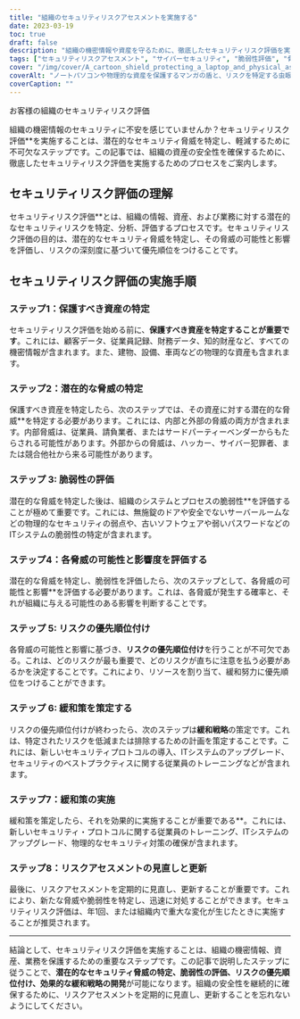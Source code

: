 ```yaml
---
title: "組織のセキュリティリスクアセスメントを実施する"
date: 2023-03-19
toc: true
draft: false
description: "組織の機密情報や資産を守るために、徹底したセキュリティリスク評価を実施する方法をご紹介します。"
tags: ["セキュリティリスクアセスメント", "サイバーセキュリティ", "脆弱性評価", "脅威の識別", "リスクマネジメント", "緩和策", "物理的なセキュリティ", "情報セキュリティ", "資産保護", "データ保護", "リスクの優先順位付け", "セキュリティプロトコル", "ITシステム", "社員教育", "リスクアセスメントの見直し", "内部脅威", "外部からの脅威", "セキュリティ上の脅威", "情報漏えい対策", "リスク分析"]
cover: "/img/cover/A_cartoon_shield_protecting_a_laptop_and_physical_assets.png"
coverAlt: "ノートパソコンや物理的な資産を保護するマンガの盾と、リスクを特定する虫眼鏡。"
coverCaption: ""
---
```

お客様の組織のセキュリティリスク評価

組織の機密情報のセキュリティに不安を感じていませんか？セキュリティリスク評価**を実施することは、潜在的なセキュリティ脅威を特定し、軽減するために不可欠なステップです。この記事では、組織の資産の安全性を確保するために、徹底したセキュリティリスク評価を実施するためのプロセスをご案内します。

## セキュリティリスク評価の理解

セキュリティリスク評価**とは、組織の情報、資産、および業務に対する潜在的なセキュリティリスクを特定、分析、評価するプロセスです。セキュリティリスク評価の目的は、潜在的なセキュリティ脅威を特定し、その脅威の可能性と影響を評価し、リスクの深刻度に基づいて優先順位をつけることです。

## セキュリティリスク評価の実施手順

### ステップ1：保護すべき資産の特定

セキュリティリスク評価を始める前に、**保護すべき資産を特定することが重要です**。これには、顧客データ、従業員記録、財務データ、知的財産など、すべての機密情報が含まれます。また、建物、設備、車両などの物理的な資産も含まれます。

### ステップ2：潜在的な脅威の特定

保護すべき資産を特定したら、次のステップでは、その資産に対する潜在的な脅威**を特定する必要があります。これには、内部と外部の脅威の両方が含まれます。内部脅威は、従業員、請負業者、またはサードパーティーベンダーからもたらされる可能性があります。外部からの脅威は、ハッカー、サイバー犯罪者、または競合他社から来る可能性があります。

### ステップ 3: 脆弱性の評価

潜在的な脅威を特定した後は、組織のシステムとプロセスの脆弱性**を評価することが極めて重要です。これには、無施錠のドアや安全でないサーバールームなどの物理的なセキュリティの弱点や、古いソフトウェアや弱いパスワードなどのITシステムの脆弱性の特定が含まれます。

### ステップ4：各脅威の可能性と影響度を評価する

潜在的な脅威を特定し、脆弱性を評価したら、次のステップとして、各脅威の可能性と影響**を評価する必要があります。これは、各脅威が発生する確率と、それが組織に与える可能性のある影響を判断することです。

### ステップ 5: リスクの優先順位付け

各脅威の可能性と影響に基づき、**リスクの優先順位付け**を行うことが不可欠である。これは、どのリスクが最も重要で、どのリスクが直ちに注意を払う必要があるかを決定することです。これにより、リソースを割り当て、緩和努力に優先順位をつけることができます。

### ステップ 6: 緩和策を策定する

リスクの優先順位付けが終わったら、次のステップは**緩和戦略**の策定です。これは、特定されたリスクを低減または排除するための計画を策定することです。これには、新しいセキュリティプロトコルの導入、ITシステムのアップグレード、セキュリティのベストプラクティスに関する従業員のトレーニングなどが含まれます。

### ステップ7：緩和策の実施

緩和策を策定したら、それを効果的に実施することが重要である**。これには、新しいセキュリティ・プロトコルに関する従業員のトレーニング、ITシステムのアップグレード、物理的なセキュリティ対策の確保が含まれます。

### ステップ8：リスクアセスメントの見直しと更新

最後に、リスクアセスメントを定期的に見直し、更新することが重要です。これにより、新たな脅威や脆弱性を特定し、迅速に対処することができます。セキュリティリスク評価は、年1回、または組織内で重大な変化が生じたときに実施することが推奨されます。

______

結論として、セキュリティリスク評価を実施することは、組織の機密情報、資産、業務を保護するための重要なステップです。この記事で説明したステップに従うことで、**潜在的なセキュリティ脅威の特定、脆弱性の評価、リスクの優先順位付け、効果的な緩和戦略の開発**が可能になります。組織の安全性を継続的に確保するために、リスクアセスメントを定期的に見直し、更新することを忘れないようにしてください。
